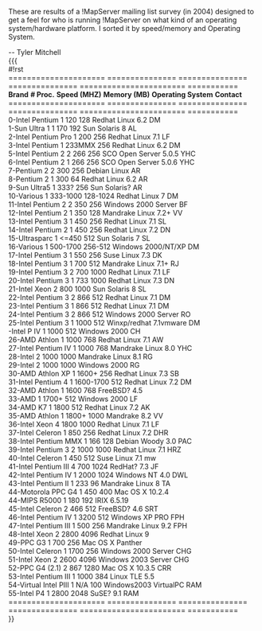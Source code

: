 These are results of a !MapServer mailing list survey (in 2004) designed to get a feel for who is running !MapServer on what kind of an operating system/hardware platform. I sorted it by speed/memory and Operating System. 
                                                                                                                                                                                                                              
-- Tyler Mitchell                                                                                                                                                                                                             
{{{                                                                                                                                                                                                                           
#!rst                                                                                                                                                                                                                         
  ===================== =============== =============== =============== ======================= ===========                                                                                                                   
  **Brand**             **# Proc.**     **Speed (MHZ)** **Memory (MB)** **Operating System**    **Contact**                                                                                                                   
  ===================== =============== =============== =============== ======================= ===========                                                                                                                   
  0-Intel Pentium       1               120             128             Redhat Linux 6.2        DM                                                                                                                            
  1-Sun Ultra 1         1               170             192             Sun Solaris 8           AL                                                                                                                            
  2-Intel Pentium Pro   1               200             256             Redhat Linux 7.1        LF                                                                                                                            
  3-Intel Pentium       1               233MMX          256             Redhat Linux 6.2        DM                                                                                                                            
  5-Intel Pentium 2     2               266             256             SCO Open Server 5.0.5   YHC                                                                                                                           
  6-Intel Pentium 2     1               266             256             SCO Open Server 5.0.6   YHC                                                                                                                           
  7-Pentium 2           2               300             256             Debian Linux            AR                                                                                                                            
  8-Pentium 2           1               300             64              Redhat Linux 6.2        AR                                                                                                                            
  9-Sun Ultra5          1               333?            256             Sun Solaris?            AR                                                                                                                            
  10-Various            1               333-1000        128-1024        Redhat Linux 7          DM                                                                                                                            
  11-Intel Pentium 2    2               350             256             Windows 2000 Server     BF                                                                                                                            
  12-Intel Pentium 2    1               350             128             Mandrake Linux 7.2+     VV                                                                                                                            
  13-Intel Pentium 3    1               450             256             Redhat Linux 7.1        SL                                                                                                                            
  14-Intel Pentium 2    1               450             256             Redhat Linux 7.2        DN                                                                                                                            
  15-Ultrasparc         1               <=450           512             Sun Solaris 7           SL                                                                                                                            
  16-Various            1               500-1700        256-512         Windows 2000/NT/XP      DM                                                                                                                            
  17-Intel Pentium 3    1               550             256             Suse Linux 7.3          DK                                                                                                                            
  18-Intel Pentium 3    1               700             512             Mandrake Linux 7.1+     RJ                                                                                                                            
  19-Intel Pentium 3    2               700             1000            Redhat Linux 7.1        LF                                                                                                                            
  20-Intel Pentium 3    1               733             1000            Redhat Linux 7.3        DN                                                                                                                            
  21-Intel Xeon         2               800             1000            Sun Solaris 8           SL                                                                                                                            
  22-Intel Pentium 3    2               866             512             Redhat Linux 7.1        DM                                                                                                                            
  23-Intel Pentium 3    1               866             512             Redhat Linux 7.1        DM                                                                                                                            
  24-Intel Pentium 3    2               866             512             Windows 2000 Server     RO                                                                                                                            
  25-Intel Pentium 3    1               1000            512             Winxp/redhat 7.1vmware  DM                                                                                                                            
    -Intel P IV         1               1000            512             Windows 2000            CH                                                                                                                            
  26-AMD Athlon         1               1000            768             Redhat Linux 7.1        AW                                                                                                                            
  27-Intel Pentium IV   1               1000            768             Mandrake Linux 8.0      YHC                                                                                                                           
  28-Intel              2               1000            1000            Mandrake Linux 8.1      RG                                                                                                                            
  29-Intel              2               1000            1000            Windows 2000            RG                                                                                                                            
  30-AMD Athlon XP      1               1600+           256             Redhat Linux 7.3        SB                                                                                                                            
  31-Intel Pentium 4    1               1600-1700       512             Redhat Linux 7.2        DM                                                                                                                            
  32-AMD Athlon         1               1600            768             FreeBSD? 4.5                                                                                                                                          
  33-AMD                1               1700+           512             Windows 2000            LF                                                                                                                            
  34-AMD K7             1               1800            512             Redhat Linux 7.2        AK                                                                                                                            
  35-AMD Athlon         1               1800+           1000            Mandrake 8.2            VV                                                                                                                            
  36-Intel Xeon         4               1800            1000            Redhat Linux 7.1        LF                                                                                                                            
  37-Intel Celeron      1                850            256             Redhat Linux 7.2        DHR                                                                                                                           
  38-Intel Pentium MMX  1                166            128             Debian Woody 3.0        PAC                                                                                                                           
  39-Intel Pentium 3    2               1000            1000            Redhat Linux 7.1        HRZ                                                                                                                           
  40-Intel Celeron      1               450             512             Suse Linux 7.1          mw                                                                                                                            
  41-Intel Pentium III  4               700             1024            RedHat? 7.3             JF                                                                                                                            
  42-Intel Pentium IV   1               2000            1024            Windows NT 4.0          DWL                                                                                                                           
  43-Intel Pentium II   1               233             96              Mandrake Linux 8        TA                                                                                                                            
  44-Motorola PPC G4    1               450             400             Mac OS X 10.2.4                                                                                                                                       
  44-MIPS R5000         1               180             192             IRIX 6.5.19                                                                                                                                           
  45-Intel Celeron      2               466             512             FreeBSD? 4.6            SRT                                                                                                                           
  46-Intel Pentium IV   1               3200            512             Windows XP PRO          FPH                                                                                                                           
  47-Intel Pentium III  1               500             256             Mandrake Linux 9.2      FPH                                                                                                                           
  48-Intel Xeon         2               2800            4096            Redhat Linux 9                                                                                                                                        
  49-PPC G3             1               700             256             Mac OS X Panther                                                                                                                                      
  50-Intel Celeron      1               1700            256             Windows 2000 Server     CHG                                                                                                                           
  51-Intel Xeon         2               2600            4096            Windows 2003 Server     CHG                                                                                                                           
  52-PPC G4 (2.1)       2               867             1280            Mac OS X 10.3.5         CRR                                                                                                                           
  53-Intel Pentium III  1               1000            384             Linux TLE 5.5                                                                                                                                         
  54-Virtual Intel PIII 1               N/A             100             Windows2003 VirtualPC   RAM                                                                                                                           
  55-Intel P4           1               2800            2048            SuSE? 9.1               RAM                                                                                                                           
  ===================== =============== =============== =============== ======================= ===========                                                                                                                   
}}
